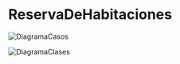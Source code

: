 # ReservaDeHabitaciones

![DiagramaCasos](https://user-images.githubusercontent.com/118904055/223717291-2d0ce51a-d303-4f53-8676-69f48c1f6781.png)

![DiagramaClases](https://user-images.githubusercontent.com/118904055/223717311-7fc36ebb-f77e-4c9b-83b5-6280b4d18488.png)
